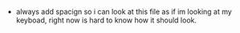 - always add spacign so i can look at this file as if im looking at my keyboad, right now is hard to know how it should look.